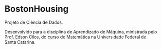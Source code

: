# BostonHousing
Projeto de Ciência de Dados.

Desenvolvido para a disciplina de Aprendizado de Máquina, ministrada pelo Prof. Edson Cilos, do curso de Matemática na Universidade Federal de Santa Catarina.
